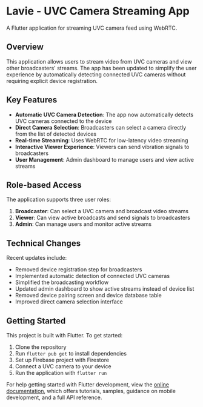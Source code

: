 # Lavie - UVC Camera Streaming App

A Flutter application for streaming UVC camera feed using WebRTC.

## Overview

This application allows users to stream video from UVC cameras and view other broadcasters' streams. The app has been updated to simplify the user experience by automatically detecting connected UVC cameras without requiring explicit device registration.

## Key Features

- **Automatic UVC Camera Detection**: The app now automatically detects UVC cameras connected to the device
- **Direct Camera Selection**: Broadcasters can select a camera directly from the list of detected devices
- **Real-time Streaming**: Uses WebRTC for low-latency video streaming
- **Interactive Viewer Experience**: Viewers can send vibration signals to broadcasters
- **User Management**: Admin dashboard to manage users and view active streams

## Role-based Access

The application supports three user roles:

1. **Broadcaster**: Can select a UVC camera and broadcast video streams
2. **Viewer**: Can view active broadcasts and send signals to broadcasters
3. **Admin**: Can manage users and monitor active streams

## Technical Changes

Recent updates include:

- Removed device registration step for broadcasters
- Implemented automatic detection of connected UVC cameras
- Simplified the broadcasting workflow
- Updated admin dashboard to show active streams instead of device list
- Removed device pairing screen and device database table
- Improved direct camera selection interface

## Getting Started

This project is built with Flutter. To get started:

1. Clone the repository
2. Run `flutter pub get` to install dependencies
3. Set up Firebase project with Firestore
4. Connect a UVC camera to your device
5. Run the application with `flutter run`

For help getting started with Flutter development, view the
[online documentation](https://docs.flutter.dev/), which offers tutorials,
samples, guidance on mobile development, and a full API reference.

